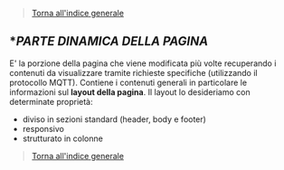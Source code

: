 >[Torna all'indice generale](README.md)

## **PARTE DINAMICA DELLA PAGINA*

E' la porzione della pagina che viene modificata più volte recuperando i contenuti da visualizzare tramite richieste specifiche (utilizzando il protocollo MQTT). Contiene i contenuti generali in particolare le informazioni sul **layout della pagina**. Il layout lo desideriamo con determinate proprietà:
- diviso in sezioni standard (header, body e footer)
- responsivo
- strutturato in colonne
















>[Torna all'indice generale](README.md)
